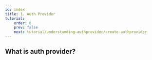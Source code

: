 ```yaml
---
id: index
title: 1. Auth Provider
tutorial:
    order: 0
    prev: false
    next: tutorial/understanding-authprovider/create-authprovider
---
```



## What is auth provider?

